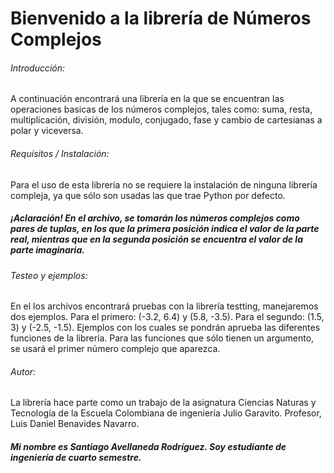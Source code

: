 # Bienvenido a la librería de Números Complejos
###### Introducción:
A continuación encontrará una librería en la que se encuentran las operaciones basicas de los números complejos, tales como: suma, resta, multiplicación, división, modulo, conjugado, fase y cambio de cartesianas a polar y viceversa.
###### Requisitos / Instalación:
Para el uso de esta librería no se requiere la instalación de ninguna librería compleja, ya que sólo son usadas las que trae Python por defecto.
##### ¡Aclaración! En el archivo, se tomarán los números complejos como pares de tuplas, en los que la primera posición indica el valor de la parte real, mientras que en la segunda posición se encuentra el valor de la parte imaginaria.
###### Testeo y ejemplos:
En  el los archivos encontrará pruebas con la librería testting, manejaremos dos ejemplos. 
Para el primero: (-3.2, 6.4) y (5.8, -3.5). Para el segundo: (1.5, 3) y (-2.5, -1.5). Ejemplos con los cuales se pondrán aprueba las diferentes funciones de la librería. Para las funciones que sólo tienen un argumento, se usará el primer número complejo que aparezca.
###### Autor:
La librería hace parte como un trabajo de la asignatura Ciencias Naturas y Tecnología de la Escuela Colombiana de ingeniería Julio Garavito. Profesor, Luis Daniel Benavides Navarro.
##### Mi nombre es Santiago Avellaneda Rodríguez. Soy estudiante de ingeniería de cuarto semestre.